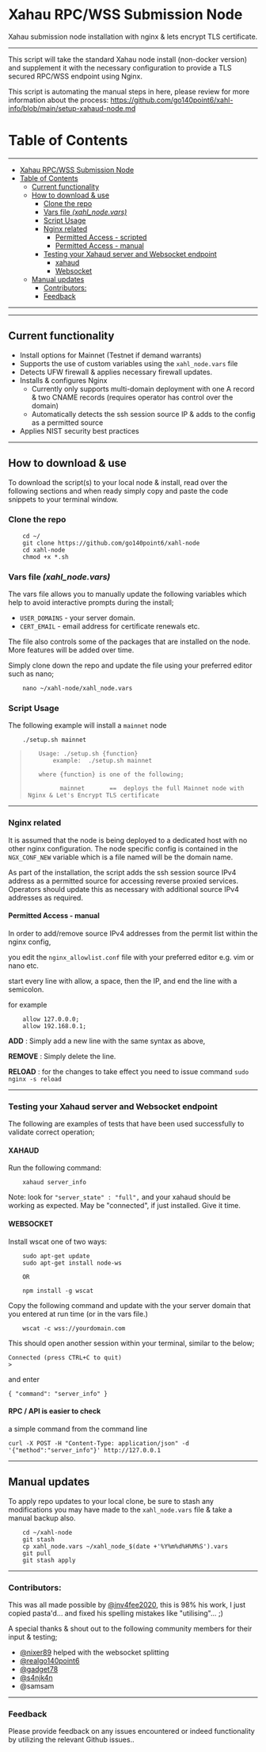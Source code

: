 # Xahau RPC/WSS Submission Node 
Xahau submission node installation with nginx &amp; lets encrypt TLS certificate.

---

This script will take the standard Xahau node install (non-docker version) and supplement it with the necessary configuration to provide a TLS secured RPC/WSS endpoint using Nginx.

This script is automating the manual steps in here, please review for more information about the process: https://github.com/go140point6/xahl-info/blob/main/setup-xahaud-node.md 

# Table of Contents
---

- [Xahau RPC/WSS Submission Node](#xahau-rpcwss-submission-node)
- [Table of Contents](#table-of-contents)
  - [Current functionality](#current-functionality)
  - [How to download \& use](#how-to-download--use)
    - [Clone the repo](#clone-the-repo)
    - [Vars file _(xahl\_node.vars)_](#vars-file-xahl_nodevars)
    - [Script Usage](#script-usage)
    - [Nginx related](#nginx-related)
      - [Permitted Access - scripted](#permitted-access---scripted)
      - [Permitted Access - manual](#permitted-access---manual)
    - [Testing your Xahaud server and Websocket endpoint](#testing-your-xahaud-server-and-websocket-endpoint)
      - [xahaud](#xahaud)
      - [Websocket](#websocket)
  - [Manual updates](#manual-updates)
    - [Contributors:](#contributors)
    - [Feedback](#feedback)


---
---

## Current functionality
 - Install options for Mainnet (Testnet if demand warrants)
 - Supports the use of custom variables using the `xahl_node.vars` file
 - Detects UFW firewall & applies necessary firewall updates.
 - Installs & configures Nginx 
   - Currently only supports multi-domain deployment with one A record & two CNAME records (requires operator has control over the domain)
   - Automatically detects the ssh session source IP & adds to the config as a permitted source
 - Applies NIST security best practices
 
---

## How to download & use

To download the script(s) to your local node & install, read over the following sections and when ready simply copy and paste the code snippets to your terminal window.

### Clone the repo

        cd ~/
        git clone https://github.com/go140point6/xahl-node
        cd xahl-node
        chmod +x *.sh



### Vars file _(xahl_node.vars)_

The vars file allows you to manually update the following variables which help to avoid interactive prompts during the install;

- `USER_DOMAINS` - your server domain.
- `CERT_EMAIL` - email address for certificate renewals etc.

The file also controls some of the packages that are installed on the node. More features will be added over time.

Simply clone down the repo and update the file using your preferred editor such as nano;

        nano ~/xahl-node/xahl_node.vars


### Script Usage

The following example will install a `mainnet` node

        ./setup.sh mainnet

>        Usage: ./setup.sh {function}
>            example:  ./setup.sh mainnet
>
>        where {function} is one of the following;
>
>              mainnet       ==  deploys the full Mainnet node with Nginx & Let's Encrypt TLS certificate

---

### Nginx related

It is assumed that the node is being deployed to a dedicated host with no other nginx configuration. The node specific config is contained in the `NGX_CONF_NEW` variable which is a file named will be the domain name.

As part of the installation, the script adds the ssh session source IPv4 address as a permitted source for accessing reverse proxied services. Operators should update this as necessary with additional source IPv4 addresses as required.

#### Permitted Access - manual

In order to add/remove source IPv4 addresses from the permit list within the nginx config,

you edit the `nginx_allowlist.conf` file with your preferred editor e.g. vim or nano etc.

start every line with allow, a space, then the IP, and end the line with a semicolon.

for example

        allow 127.0.0.0;
        allow 192.168.0.1;

__ADD__ : Simply add a new line with the same syntax as above,

__REMOVE__ : Simply delete the line.

__RELOAD__ : for the changes to take effect you need to issue command `sudo nginx -s reload`

---

### Testing your Xahaud server and Websocket endpoint

The following are examples of tests that have been used successfully to validate correct operation;

#### XAHAUD

Run the following command:

        xahaud server_info

Note: look for `"server_state" : "full",` and your xahaud should be working as expected.  May be "connected", if just installed. Give it time.

#### WEBSOCKET

Install wscat one of two ways:

        sudo apt-get update
        sudo apt-get install node-ws

        OR

        npm install -g wscat

Copy the following command and update with the your server domain that you entered at run time (or in the vars file.)

        wscat -c wss://yourdomain.com

This should open another session within your terminal, similar to the below;

    Connected (press CTRL+C to quit)
    >

and enter

    { "command": "server_info" }

#### RPC / API is easier to check

a simple command from the command line

    curl -X POST -H "Content-Type: application/json" -d '{"method":"server_info"}' http://127.0.0.1


---

## Manual updates

To apply repo updates to your local clone, be sure to stash any modifications you may have made to the `xahl_node.vars` file & take a manual backup also.

        cd ~/xahl-node
        git stash
        cp xahl_node.vars ~/xahl_node_$(date +'%Y%m%d%H%M%S').vars
        git pull
        git stash apply

---

### Contributors:  
This was all made possible by [@inv4fee2020](https://github.com/inv4fee2020/), this is 98% his work, I just copied pasta'd... and fixed his spelling mistakes like "utilising"... ;)

A special thanks & shout out to the following community members for their input & testing;
- [@nixer89](https://github.com/nixer89) helped with the websocket splitting
- [@realgo140point6](https://github.com/go140point6)
- [@gadget78](https://github.com/gadget78)
- [@s4njk4n](https://github.com/s4njk4n)
- @samsam

---

### Feedback
Please provide feedback on any issues encountered or indeed functionality by utilizing the relevant Github issues..